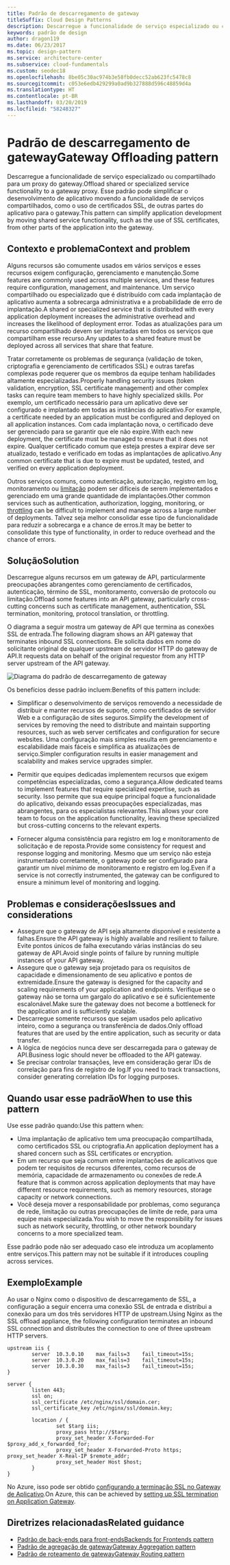 ```yaml
---
title: Padrão de descarregamento de gateway
titleSuffix: Cloud Design Patterns
description: Descarregue a funcionalidade de serviço especializado ou compartilhado para um proxy do gateway.
keywords: padrão de design
author: dragon119
ms.date: 06/23/2017
ms.topic: design-pattern
ms.service: architecture-center
ms.subservice: cloud-fundamentals
ms.custom: seodec18
ms.openlocfilehash: 8be05c30ac974b3e58fb0decc52ab623fc5478c8
ms.sourcegitcommit: c053e6edb429299a0ad9b327888d596c48859d4a
ms.translationtype: HT
ms.contentlocale: pt-BR
ms.lasthandoff: 03/20/2019
ms.locfileid: "58248327"
---
```

# <a name="gateway-offloading-pattern"></a><span data-ttu-id="ad8af-104">Padrão de descarregamento de gateway</span><span class="sxs-lookup"><span data-stu-id="ad8af-104">Gateway Offloading pattern</span></span>

<span data-ttu-id="ad8af-105">Descarregue a funcionalidade de serviço especializado ou compartilhado para um proxy do gateway.</span><span class="sxs-lookup"><span data-stu-id="ad8af-105">Offload shared or specialized service functionality to a gateway proxy.</span></span> <span data-ttu-id="ad8af-106">Esse padrão pode simplificar o desenvolvimento de aplicativo movendo a funcionalidade de serviços compartilhados, como o uso de certificados SSL, de outras partes do aplicativo para o gateway.</span><span class="sxs-lookup"><span data-stu-id="ad8af-106">This pattern can simplify application development by moving shared service functionality, such as the use of SSL certificates, from other parts of the application into the gateway.</span></span>

## <a name="context-and-problem"></a><span data-ttu-id="ad8af-107">Contexto e problema</span><span class="sxs-lookup"><span data-stu-id="ad8af-107">Context and problem</span></span>

<span data-ttu-id="ad8af-108">Alguns recursos são comumente usados em vários serviços e esses recursos exigem configuração, gerenciamento e manutenção.</span><span class="sxs-lookup"><span data-stu-id="ad8af-108">Some features are commonly used across multiple services, and these features require configuration, management, and maintenance.</span></span> <span data-ttu-id="ad8af-109">Um serviço compartilhado ou especializado que é distribuído com cada implantação de aplicativo aumenta a sobrecarga administrativa e a probabilidade de erro de implantação.</span><span class="sxs-lookup"><span data-stu-id="ad8af-109">A shared or specialized service that is distributed with every application deployment increases the administrative overhead and increases the likelihood of deployment error.</span></span> <span data-ttu-id="ad8af-110">Todas as atualizações para um recurso compartilhado devem ser implantadas em todos os serviços que compartilham esse recurso.</span><span class="sxs-lookup"><span data-stu-id="ad8af-110">Any updates to a shared feature must be deployed across all services that share that feature.</span></span>

<span data-ttu-id="ad8af-111">Tratar corretamente os problemas de segurança (validação de token, criptografia e gerenciamento de certificados SSL) e outras tarefas complexas pode requerer que os membros da equipe tenham habilidades altamente especializadas.</span><span class="sxs-lookup"><span data-stu-id="ad8af-111">Properly handling security issues (token validation, encryption, SSL certificate management) and other complex tasks can require team members to have highly specialized skills.</span></span> <span data-ttu-id="ad8af-112">Por exemplo, um certificado necessário para um aplicativo deve ser configurado e implantado em todas as instâncias do aplicativo.</span><span class="sxs-lookup"><span data-stu-id="ad8af-112">For example, a certificate needed by an application must be configured and deployed on all application instances.</span></span> <span data-ttu-id="ad8af-113">Com cada implantação nova, o certificado deve ser gerenciado para se garantir que ele não expire.</span><span class="sxs-lookup"><span data-stu-id="ad8af-113">With each new deployment, the certificate must be managed to ensure that it does not expire.</span></span> <span data-ttu-id="ad8af-114">Qualquer certificado comum que esteja prestes a expirar deve ser atualizado, testado e verificado em todas as implantações de aplicativo.</span><span class="sxs-lookup"><span data-stu-id="ad8af-114">Any common certificate that is due to expire must be updated, tested, and verified on every application deployment.</span></span>

<span data-ttu-id="ad8af-115">Outros serviços comuns, como autenticação, autorização, registro em log, monitoramento ou [limitação](./throttling.md) podem ser difíceis de serem implementados e gerenciado em uma grande quantidade de implantações.</span><span class="sxs-lookup"><span data-stu-id="ad8af-115">Other common services such as authentication, authorization, logging, monitoring, or [throttling](./throttling.md) can be difficult to implement and manage across a large number of deployments.</span></span> <span data-ttu-id="ad8af-116">Talvez seja melhor consolidar esse tipo de funcionalidade para reduzir a sobrecarga e a chance de erros.</span><span class="sxs-lookup"><span data-stu-id="ad8af-116">It may be better to consolidate this type of functionality, in order to reduce overhead and the chance of errors.</span></span>

## <a name="solution"></a><span data-ttu-id="ad8af-117">Solução</span><span class="sxs-lookup"><span data-stu-id="ad8af-117">Solution</span></span>

<span data-ttu-id="ad8af-118">Descarregue alguns recursos em um gateway de API, particularmente preocupações abrangentes como gerenciamento de certificados, autenticação, término de SSL, monitoramento, conversão de protocolo ou limitação.</span><span class="sxs-lookup"><span data-stu-id="ad8af-118">Offload some features into an API gateway, particularly cross-cutting concerns such as certificate management, authentication, SSL termination, monitoring, protocol translation, or throttling.</span></span>

<span data-ttu-id="ad8af-119">O diagrama a seguir mostra um gateway de API que termina as conexões SSL de entrada.</span><span class="sxs-lookup"><span data-stu-id="ad8af-119">The following diagram shows an API gateway that terminates inbound SSL connections.</span></span> <span data-ttu-id="ad8af-120">Ele solicita dados em nome do solicitante original de qualquer upstream de servidor HTTP do gateway de API.</span><span class="sxs-lookup"><span data-stu-id="ad8af-120">It requests data on behalf of the original requestor from any HTTP server upstream of the API gateway.</span></span>

 ![Diagrama do padrão de descarregamento de gateway](./_images/gateway-offload.png)

<span data-ttu-id="ad8af-122">Os benefícios desse padrão incluem:</span><span class="sxs-lookup"><span data-stu-id="ad8af-122">Benefits of this pattern include:</span></span>

- <span data-ttu-id="ad8af-123">Simplificar o desenvolvimento de serviços removendo a necessidade de distribuir e manter recursos de suporte, como certificados de servidor Web e a configuração de sites seguros.</span><span class="sxs-lookup"><span data-stu-id="ad8af-123">Simplify the development of services by removing the need to distribute and maintain supporting resources, such as web server certificates and configuration for secure websites.</span></span> <span data-ttu-id="ad8af-124">Uma configuração mais simples resulta em gerenciamento e escalabilidade mais fáceis e simplifica as atualizações de serviço.</span><span class="sxs-lookup"><span data-stu-id="ad8af-124">Simpler configuration results in easier management and scalability and makes service upgrades simpler.</span></span>

- <span data-ttu-id="ad8af-125">Permitir que equipes dedicadas implementem recursos que exigem competências especializadas, como a segurança.</span><span class="sxs-lookup"><span data-stu-id="ad8af-125">Allow dedicated teams to implement features that require specialized expertise, such as security.</span></span> <span data-ttu-id="ad8af-126">Isso permite que sua equipe principal foque a funcionalidade do aplicativo, deixando essas preocupações especializadas, mas abrangentes, para os especialistas relevantes.</span><span class="sxs-lookup"><span data-stu-id="ad8af-126">This allows your core team to focus on the application functionality, leaving these specialized but cross-cutting concerns to the relevant experts.</span></span>

- <span data-ttu-id="ad8af-127">Fornecer alguma consistência para registro em log e monitoramento de solicitação e de reposta.</span><span class="sxs-lookup"><span data-stu-id="ad8af-127">Provide some consistency for request and response logging and monitoring.</span></span> <span data-ttu-id="ad8af-128">Mesmo que um serviço não esteja instrumentado corretamente, o gateway pode ser configurado para garantir um nível mínimo de monitoramento e registro em log.</span><span class="sxs-lookup"><span data-stu-id="ad8af-128">Even if a service is not correctly instrumented, the gateway can be configured to ensure a minimum level of monitoring and logging.</span></span>

## <a name="issues-and-considerations"></a><span data-ttu-id="ad8af-129">Problemas e considerações</span><span class="sxs-lookup"><span data-stu-id="ad8af-129">Issues and considerations</span></span>

- <span data-ttu-id="ad8af-130">Assegure que o gateway de API seja altamente disponível e resistente a falhas.</span><span class="sxs-lookup"><span data-stu-id="ad8af-130">Ensure the API gateway is highly available and resilient to failure.</span></span> <span data-ttu-id="ad8af-131">Evite pontos únicos de falha executando várias instâncias do seu gateway de API.</span><span class="sxs-lookup"><span data-stu-id="ad8af-131">Avoid single points of failure by running multiple instances of your API gateway.</span></span>
- <span data-ttu-id="ad8af-132">Assegure que o gateway seja projetado para os requisitos de capacidade e dimensionamento de seu aplicativo e pontos de extremidade.</span><span class="sxs-lookup"><span data-stu-id="ad8af-132">Ensure the gateway is designed for the capacity and scaling requirements of your application and endpoints.</span></span> <span data-ttu-id="ad8af-133">Verifique se o gateway não se torna um gargalo do aplicativo e se é suficientemente escalonável.</span><span class="sxs-lookup"><span data-stu-id="ad8af-133">Make sure the gateway does not become a bottleneck for the application and is sufficiently scalable.</span></span>
- <span data-ttu-id="ad8af-134">Descarregue somente recursos que sejam usados pelo aplicativo inteiro, como a segurança ou transferência de dados.</span><span class="sxs-lookup"><span data-stu-id="ad8af-134">Only offload features that are used by the entire application, such as security or data transfer.</span></span>
- <span data-ttu-id="ad8af-135">A lógica de negócios nunca deve ser descarregada para o gateway de API.</span><span class="sxs-lookup"><span data-stu-id="ad8af-135">Business logic should never be offloaded to the API gateway.</span></span>
- <span data-ttu-id="ad8af-136">Se precisar controlar transações, leve em consideração gerar IDs de correlação para fins de registro de log.</span><span class="sxs-lookup"><span data-stu-id="ad8af-136">If you need to track transactions, consider generating correlation IDs for logging purposes.</span></span>

## <a name="when-to-use-this-pattern"></a><span data-ttu-id="ad8af-137">Quando usar esse padrão</span><span class="sxs-lookup"><span data-stu-id="ad8af-137">When to use this pattern</span></span>

<span data-ttu-id="ad8af-138">Use esse padrão quando:</span><span class="sxs-lookup"><span data-stu-id="ad8af-138">Use this pattern when:</span></span>

- <span data-ttu-id="ad8af-139">Uma implantação de aplicativo tem uma preocupação compartilhada, como certificados SSL ou criptografia.</span><span class="sxs-lookup"><span data-stu-id="ad8af-139">An application deployment has a shared concern such as SSL certificates or encryption.</span></span>
- <span data-ttu-id="ad8af-140">Em um recurso que seja comum entre implantações de aplicativos que podem ter requisitos de recursos diferentes, como recursos de memória, capacidade de armazenamento ou conexões de rede.</span><span class="sxs-lookup"><span data-stu-id="ad8af-140">A feature that is common across application deployments that may have different resource requirements, such as memory resources, storage capacity or network connections.</span></span>
- <span data-ttu-id="ad8af-141">Você deseja mover a responsabilidade por problemas, como segurança de rede, limitação ou outras preocupações de limite de rede, para uma equipe mais especializada.</span><span class="sxs-lookup"><span data-stu-id="ad8af-141">You wish to move the responsibility for issues such as network security, throttling, or other network boundary concerns to a more specialized team.</span></span>

<span data-ttu-id="ad8af-142">Esse padrão pode não ser adequado caso ele introduza um acoplamento entre serviços.</span><span class="sxs-lookup"><span data-stu-id="ad8af-142">This pattern may not be suitable if it introduces coupling across services.</span></span>

## <a name="example"></a><span data-ttu-id="ad8af-143">Exemplo</span><span class="sxs-lookup"><span data-stu-id="ad8af-143">Example</span></span>

<span data-ttu-id="ad8af-144">Ao usar o Nginx como o dispositivo de descarregamento de SSL, a configuração a seguir encerra uma conexão SSL de entrada e distribui a conexão para um dos três servidores HTTP de upstream.</span><span class="sxs-lookup"><span data-stu-id="ad8af-144">Using Nginx as the SSL offload appliance, the following configuration terminates an inbound SSL connection and distributes the connection to one of three upstream HTTP servers.</span></span>

```console
upstream iis {
        server  10.3.0.10    max_fails=3    fail_timeout=15s;
        server  10.3.0.20    max_fails=3    fail_timeout=15s;
        server  10.3.0.30    max_fails=3    fail_timeout=15s;
}

server {
        listen 443;
        ssl on;
        ssl_certificate /etc/nginx/ssl/domain.cer;
        ssl_certificate_key /etc/nginx/ssl/domain.key;

        location / {
                set $targ iis;
                proxy_pass http://$targ;
                proxy_set_header X-Forwarded-For $proxy_add_x_forwarded_for;
                proxy_set_header X-Forwarded-Proto https;
proxy_set_header X-Real-IP $remote_addr;
                proxy_set_header Host $host;
        }
}
```

<span data-ttu-id="ad8af-145">No Azure, isso pode ser obtido [configurando a terminação SSL no Gateway de Aplicativo](/azure/application-gateway/tutorial-ssl-cli).</span><span class="sxs-lookup"><span data-stu-id="ad8af-145">On Azure, this can be achieved by [setting up SSL termination on Application Gateway](/azure/application-gateway/tutorial-ssl-cli).</span></span>

## <a name="related-guidance"></a><span data-ttu-id="ad8af-146">Diretrizes relacionadas</span><span class="sxs-lookup"><span data-stu-id="ad8af-146">Related guidance</span></span>

- [<span data-ttu-id="ad8af-147">Padrão de back-ends para front-ends</span><span class="sxs-lookup"><span data-stu-id="ad8af-147">Backends for Frontends pattern</span></span>](./backends-for-frontends.md)
- [<span data-ttu-id="ad8af-148">Padrão de agregação de gateway</span><span class="sxs-lookup"><span data-stu-id="ad8af-148">Gateway Aggregation pattern</span></span>](./gateway-aggregation.md)
- [<span data-ttu-id="ad8af-149">Padrão de roteamento de gateway</span><span class="sxs-lookup"><span data-stu-id="ad8af-149">Gateway Routing pattern</span></span>](./gateway-routing.md)
